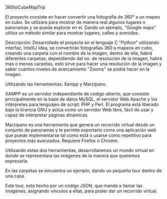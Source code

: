 360toCubeMapTrip

El proyecto consiste en hacer convertir una fotografía de 360° a un mapeo en cubo. Se utilizara para mostrar de manera real algunos lugares o panoramas y se pueda explorar en el. Dando un ejemplo, "Google maps" utiliza un método similar para mostrar lugares, calles y avenidas.

Descripción: Desarrollado el proyecto en el lenguaje C "Python" utilizando interfaz, IntelliJ Idea, se convertirán fotografías 360 a mapeos en cubo, creando una carpeta con el nombre de la imagen, dentro de ella, habrá diferentes carpetas; dependiendo del no. de resolución de la imagen, habrá mas o menos carpetas, esto sirve para hacer una resolución de la imagen y saber cuantos niveles de acercamiento "Zooms" se podrá hacer en la imagen.

Utilizando las herramientas: Xampp y Marzipano.

XAMPP es un servidor independiente de código abierto, que consiste principalmente en la base de datos MySQL, el servidor Web Apache y los intérpretes para lenguajes de script: PHP y Perl. El programa está liberado bajo la licencia GNU y actúa como un servidor Web libre, fácil de usar y capaz de interpretar páginas dinámicas.

Marzipano es una herramienta que genera un recorrido virtual desde un conjunto de panoramas y le permite exportarlo como una aplicación web que puede implementarse tal como está o usarse como repetitivo para proyectos más avanzados. Requiere Firefox o Chrome.

Utilizando estas dos herramientas, desarrollaremos un mundo virtual en donde se representara las imágenes de la manera que queremos expresarla.

En las carpetas se encuentra un ejemplo, dando un pequeño tour dentro de una casa.

Este tour, esta hecho por un código JSON, que manda a llamar las imágenes, asignando vínculos a ellas, para poder dar un recorrido virtual.
